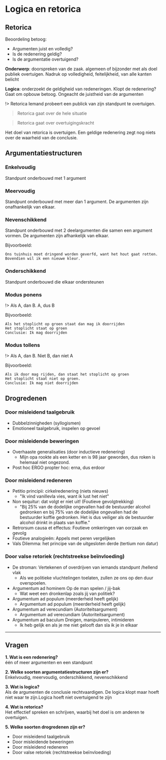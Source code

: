 # Logica en retorica

## Retorica
Beoordeling betoog:
- Argumenten juist en volledig?
- Is de redenering geldig?
- Is de argumentatie overtuigend?

__Onderwerp__: doorspreken van de zaak. algemeen of bijzonder met als doel publiek overtuigen. Nadruk op volledigheid, feitelijkheid, van alle kanten belicht

__Logica__: onderzoekt de geldigheid van redeneringen. Klopt de redenering? Gaat om opbouw betoog. Ongeacht de juistheid van de argumenten


!> Retorica Iemand probeert een publick van zijn standpunt te overtuigen.

> Retorica gaat over de hele situatie

> Retorica gaat over overtuigingskracht

Het doel van retorica is overtuigen. Een geldige redenering zegt nog niets over de waarheid van de conclusie. 


## Argumentatiestructuren

### Enkelvoudig 
Standpunt onderbouwd met 1 argument

### Meervoudig
Standpunt onderbouwd met meer dan 1 argument. De argumenten zijn onafhankelijk van elkaar. 

### Nevenschikkend
Standpunt onderbouwd met 2 deelargumenten die samen een argument vormen. De argumenten zijn afhankelijk van elkaar. 

Bijvoorbeeld:
```
Ons tuinhuis moet dringend worden geverfd, want het hout gaat rotten. Bovendien wil ik een nieuwe kleur.’
```

### Onderschikkend
Standpunt onderbouwd die elkaar ondersteunen

### Modus ponens
!> Als A, dan B. A, dus B

Bijvoorbeeld: 
```
Als het stoplicht op groen staat dan mag ik doorrijden
Het stoplicht staat op groen
Conclusie: Ik mag doorrijden
```

### Modus tollens
!> Als A, dan B. Niet B, dan niet A

Bijvoorbeeld:
```
Als ik door mag rijden, dan staat het stoplicht op groen
Het stoplicht staat niet op groen. 
Conclusie: Ik mag niet doorrijden

```

## Drogredenen

### Door misleidend taalgebruik
+ Dubbelzinnigheden (syllogismen)
+ Emotioneel taalgebruik, inspelen op gevoel

### Door misleidende beweringen
+ Overhaaste generalisaties (door inductieve redenering)
    * Mijn opa rookte als een ketter en is 98 jaar geworden, dus roken is helemaal niet ongezond.
+ Post hoc ERGO propter hoc: erna, dus erdoor

### Door misleidend redeneren
- Petitio principii: cirkelredenering (niets nieuws)
    + "Ik vind vanillevla vies, want ik lust het niet"
- Non sequitur: dat volgt er niet uit! (Foutieve gevolgtrekking)
    + "Bij 25% van de dodelijke ongevallen had de bestuurder alcohol gedronken en bij 75% van de dodelijke ongevallen had de bestuurder koffie gedronken. Het is dus veiliger als de bestuurder alcohol drinkt in plaats van koffie."
- Retrorsum causa et effectus: Foutieve omkeringen van oorzaak en gevolg
- Foutieve analogieën: Appels met peren vergelijken
- Vals Dilemma: het principe van de uitgesloten derde (tertium non datur)

### Door valse retoriek (rechtstreekse beïnvloeding)
- De stroman: Vertekenen of overdrijven van iemands standpunt /hellend vlak
    + Als we politieke vluchtelingen toelaten, zullen ze ons op den duur overspoelen.
- Argumentum ad hominem Op de man spelen / jij-bak
    + Wat weet een dronkenlap zoals jij van politiek?
- Argumentum ad populum (meerderheid heeft gelijk)
    + Argumentum ad populum (meerderheid heeft gelijk)
- Argumentum ad verecundiam (Autoriteitsargument)
    + Argumentum ad verecundiam (Autoriteitsargument)
- Argumentum ad baculum Dreigen, manipuleren, intimideren
    + Ik heb gelijk en als je me niet gelooft dan sla ik je in elkaar

---------


## Vragen
__1. Wat is een redenering?__  
één of meer argumenten en een standpunt

__2. Welke soorten argumentatiestructuren zijn er?__  
Enkelvoudig, meervoudig, onderschikkend, nevenschikkend

__3. Wat is logica?__  
Als de argumenten de conclusie rechtvaardigen. De logica klopt maar hoeft niet waar te zijn.Logica hoeft niet overtuigend te zijn

__4. Wat is retorica?__  
Het effectief spreken en schrijven, waarbij het doel is om anderen te overtuigen. 

__5. Welke soorten drogredenen zijn er?__
+ Door misleidend taalgebruik
+ Door misleidende beweringen
+ Door misleidend redeneren
+ Door valse retoriek (rechtstreekse beïnvloeding)
